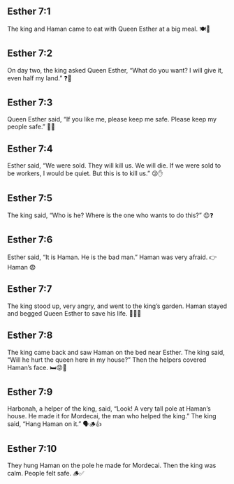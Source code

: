 ## Esther 7:1
The king and Haman came to eat with Queen Esther at a big meal. 🍽️👑
## Esther 7:2
On day two, the king asked Queen Esther, “What do you want? I will give it, even half my land.” ❓🎁
## Esther 7:3
Queen Esther said, “If you like me, please keep me safe. Please keep my people safe.” 🙏💖
## Esther 7:4
Esther said, “We were sold. They will kill us. We will die. If we were sold to be workers, I would be quiet. But this is to kill us.” 😢✋
## Esther 7:5
The king said, “Who is he? Where is the one who wants to do this?” 😠❓
## Esther 7:6
Esther said, “It is Haman. He is the bad man.” Haman was very afraid. 👉 Haman 😨
## Esther 7:7
The king stood up, very angry, and went to the king’s garden. Haman stayed and begged Queen Esther to save his life. 🌳😠🙏
## Esther 7:8
The king came back and saw Haman on the bed near Esther. The king said, “Will he hurt the queen here in my house?” Then the helpers covered Haman’s face. 🛏️😡🫢
## Esther 7:9
Harbonah, a helper of the king, said, “Look! A very tall pole at Haman’s house. He made it for Mordecai, the man who helped the king.” The king said, “Hang Haman on it.” 🗣️🪵👍
## Esther 7:10
They hung Haman on the pole he made for Mordecai. Then the king was calm. People felt safe. 🪵✅
